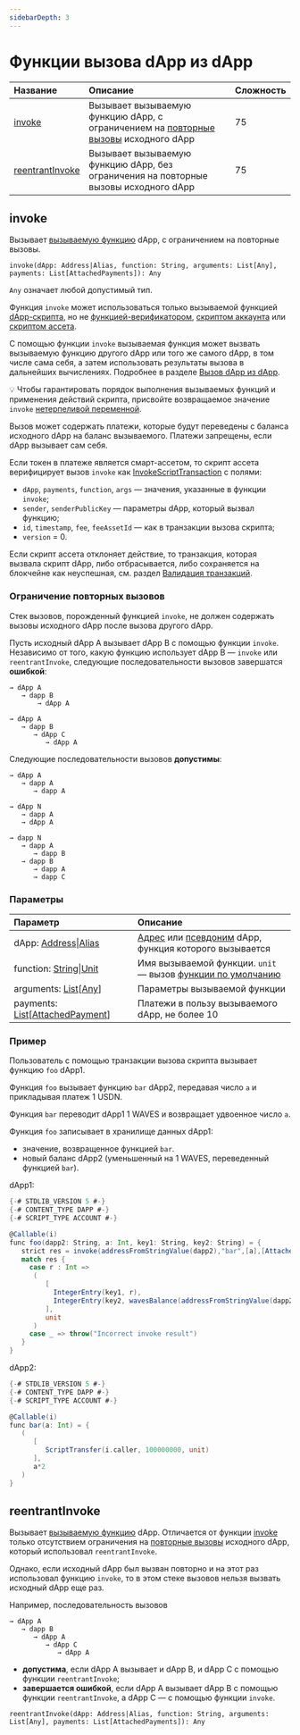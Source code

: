 ```yaml
---
sidebarDepth: 3
---
```


# Функции вызова dApp из dApp

| Название | Описание | Сложность |
| :--- | :--- | :--- |
| [invoke](#invoke) | Вызывает вызываемую функцию dApp, c ограничением на [повторные вызовы](#reentrancy) исходного dApp | 75 |
| [reentrantInvoke](#reentrantinvoke) | Вызывает вызываемую функцию dApp, без ограничения на повторные вызовы исходного dApp | 75 |

## invoke

Вызывает [вызываемую функцию](/en/ride/functions/callable-function) dApp, с ограничением на повторные вызовы.

```ride
invoke(dApp: Address|Alias, function: String, arguments: List[Any], payments: List[AttachedPayments]): Any
```

`Any` означает любой допустимый тип.

Функция `invoke` может использоваться только вызываемой функцией [dApp-скрипта](/ru/ride/script/script-types/dapp-script), но не [функцией-верификатором](/ru/ride/functions/verifier-function), [скриптом аккаунта](/ru/ride/script/script-types/account-script) или [скриптом ассета](/ru/ride/script/script-types/asset-script).

С помощью функции `invoke` вызываемая функция может вызвать вызываемую функцию другого dApp или того же самого dApp, в том числе сама себя, а затем использовать результаты вызова в дальнейших вычислениях. Подробнее в разделе [Вызов dApp из dApp](/ru/ride/advanced/dapp-to-dapp).

:bulb: Чтобы гарантировать порядок выполнения вызываемых функций и применения действий скрипта, присвойте возвращаемое значение `invoke` [ нетерпеливой переменной](/ru/ride/variables/).

Вызов может содержать платежи, которые будут переведены с баланса исходного dApp на баланс вызываемого. Платежи запрещены, если dApp вызывает сам себя.

Если токен в платеже является смарт-ассетом, то скрипт ассета верифицирует вызов `invoke` как [InvokeScriptTransaction](/ru/ride/structures/transaction-structures/invoke-script-transaction) с полями:
* `dApp`, `payments`, `function`, `args` — значения, указанные в функции `invoke`;
* `sender`, `senderPublicKey` — параметры dApp, который вызвал функцию;
* `id`, `timestamp`, `fee`, `feeAssetId` — как в транзакции вызова скрипта;
* `version` = 0.

Если скрипт ассета отклоняет действие, то транзакция, которая вызвала скрипт dApp, либо отбрасывается, либо сохраняется на блокчейне как неуспешная, см. раздел [Валидация транзакций](/ru/blockchain/transaction/transaction-validation).

### Ограничение повторных вызовов<a id="reentrancy"></a>

Стек вызовов, порожденный функцией `invoke`, не должен содержать вызовы исходного dApp после вызова другого dApp.

Пусть исходный dApp A вызывает dApp B c помощью функции `invoke`. Независимо от того, какую функцию использует dApp B — `invoke` или `reentrantInvoke`, следующие последовательности вызовов завершатся **ошибкой**:

```
→ dApp A
   → dapp B
       → dApp A
```

```
→ dApp A
   → dapp B
      → dApp C
         → dApp A
```

Следующие последовательности вызовов **допустимы**:

```
→ dApp A
   → dapp A
      → dapp A
```

```
→ dApp N
   → dapp A
   → dApp A
```

```
→ dapp N
   → dapp A
      → dapp B
   → dapp B
      → dapp A
      → dapp C
```

### Параметры

| Параметр | Описание |
| :--- | :--- |
| dApp: [Address](/ru/ride/structures/common-structures/address)&#124;[Alias](/ru/ride/structures/common-structures/alias) | [Адрес](/ru/blockchain/account/address) или [псевдоним](/ru/blockchain/account/alias) dApp, функция которого вызывается |
| function: [String](/ru/ride/data-types/string)&#124;[Unit](/ru/ride/data-types/unit) | Имя вызываемой функции. `unit` — вызов [функции по умолчанию](/ru/ride/functions/callable-function#default-callable-function) |
| arguments: [List](/ru/ride/data-types/list)[[Any](/ru/ride/data-types/any)] | Параметры вызываемой функции |
| payments: [List](/ru/ride/data-types/list)[[AttachedPayment](/ru/ride/structures/common-structures/attached-payment)] | Платежи в пользу вызываемого dApp, не более 10 |

### Пример

Пользователь с помощью транзакции вызова скрипта вызывает функцию `foo` dApp1.

Функция `foo` вызывает функцию `bar` dApp2, передавая число `a` и прикладывая платеж 1 USDN.

Функция `bar` переводит dApp1 1 WAVES и возвращает удвоенное число `a`.

Функция `foo` записывает в хранилище данных dApp1:
* значение, возвращенное функцией `bar`.
* новый баланс dApp2 (уменьшенный на 1 WAVES, переведенный функцией `bar`).

dApp1:

```scala
{-# STDLIB_VERSION 5 #-}
{-# CONTENT_TYPE DAPP #-}
{-# SCRIPT_TYPE ACCOUNT #-}

@Callable(i)
func foo(dapp2: String, a: Int, key1: String, key2: String) = {
   strict res = invoke(addressFromStringValue(dapp2),"bar",[a],[AttachedPayment(base58'DG2xFkPdDwKUoBkzGAhQtLpSGzfXLiCYPEzeKH2Ad24p',1000000)])
   match res {
     case r : Int => 
      (
         [
           IntegerEntry(key1, r),
           IntegerEntry(key2, wavesBalance(addressFromStringValue(dapp2)).regular)
         ],
         unit
      )
     case _ => throw("Incorrect invoke result") 
   }
}
```

dApp2:

```scala
{-# STDLIB_VERSION 5 #-}
{-# CONTENT_TYPE DAPP #-}
{-# SCRIPT_TYPE ACCOUNT #-}

@Callable(i)
func bar(a: Int) = {
   (
      [
         ScriptTransfer(i.caller, 100000000, unit)
      ],
      a*2
   )
}
```

## reentrantInvoke

Вызывает [вызываемую функцию](/ru/ride/functions/callable-function) dApp. Отличается от функции [invoke](#invoke) только отсутствием ограничения на [повторные вызовы](#reentrancy) исходного dApp, который использовал `reentrantInvoke`.

Однако, если исходный dApp был вызван повторно и на этот раз использовал функцию `invoke`, то в этом стеке вызовов нельзя вызвать исходный dApp еще раз.

Например, последовательность вызовов

```
→ dApp A
   → dapp B
      → dApp A
         → dApp C
            → dApp A
```

* **допустима**, если dApp A вызывает и dApp B, и dApp С с помощью функции `reentrantInvoke`;
* **завершается ошибкой**, если dApp A вызывает dApp B с помощью функции `reentrantInvoke`, а dApp С — с помощью функции `invoke`.

```ride
reentrantInvoke(dApp: Address|Alias, function: String, arguments: List[Any], payments: List[AttachedPayments]): Any
```
